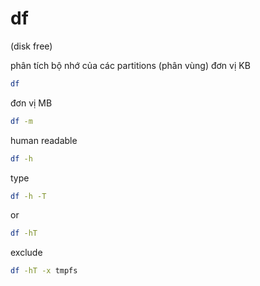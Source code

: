 # df

(disk free)

phân tích bộ nhớ của các partitions (phân vùng) đơn vị KB

```bash
df
```

đơn vị MB

```bash
df -m
```

human readable

```bash
df -h
```

type

```bash
df -h -T
```

or

```bash
df -hT
```

exclude

```bash
df -hT -x tmpfs
```
